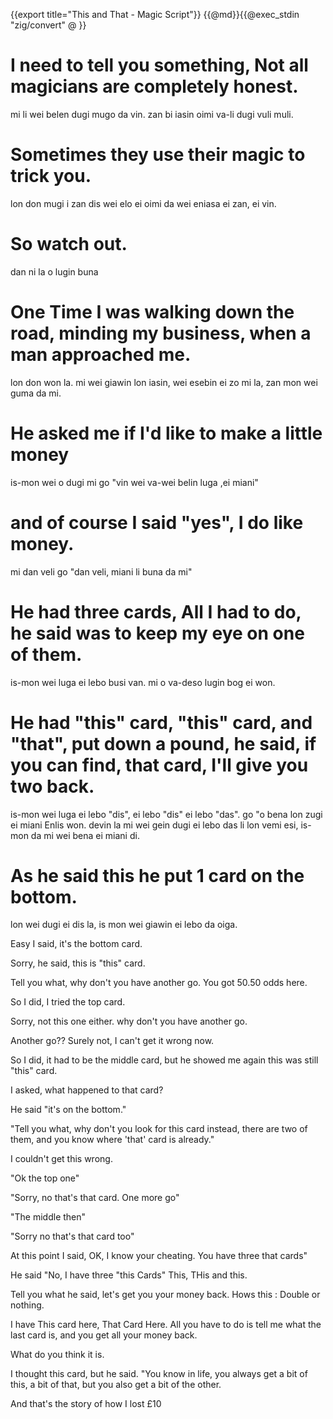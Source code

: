 {{export title="This and That - Magic Script"}}
{{@md}}{{@exec_stdin "zig/convert" @ }}

# I need to tell you something, Not all magicians are completely honest.

mi li wei belen dugi mugo da vin. zan bi iasin oimi va-li dugi vuli muli.

# Sometimes they use their magic to trick you.

lon don mugi i zan dis wei elo ei oimi da wei eniasa ei zan, ei vin.

# So watch out.

dan ni la o lugin buna

# One Time I was walking down the road, minding my business, when a man approached me.

lon don won la. mi wei giawin lon iasin, wei esebin ei zo mi la, zan mon wei guma da mi.

# He asked me if I'd like to make a little money

is-mon wei o dugi mi go "vin wei va-wei belin luga ,ei miani"

# and of course I said "yes", I do like money.

mi dan veli go "dan veli, miani li buna da mi"

# He had three cards, All I had to do, he said was to keep my eye on one of them.

is-mon wei luga ei lebo busi van. mi o va-deso lugin bog ei won.

# He had "this" card, "this" card, and "that", put down a pound, he said, if you can find, that card, I'll give you two back.

is-mon wei luga ei lebo "dis", ei lebo "dis" ei lebo "das". go "o bena lon zugi ei miani Enlis won. devin la mi wei gein dugi ei lebo das li lon vemi esi, is-mon da mi wei bena ei miani di.

# As he said this he put 1 card on the bottom.

lon wei dugi ei dis la, is mon wei giawin ei lebo da oiga.

Easy I said, it's the bottom card.

Sorry, he said, this is "this" card.

Tell you what, why don't you have another go. You got 50.50 odds here.

So I did, I tried the top card.

Sorry, not this one either. why don't you have another go.

Another go?? Surely not, I can't get it wrong now.  

So I did, it had to be the middle card, but he showed me again this was still "this" card.

I asked, what happened to that card? 

He said "it's on the bottom."

"Tell you what, why don't you look for this card instead, there are two of them, and you know where 'that' card is already."

I couldn't get this wrong.

"Ok the top one"

"Sorry, no that's that card. One more go"

"The middle then"

"Sorry no that's that card too"

At this point I said, OK, I know your cheating. You have three that cards"

He said "No, I have three "this Cards" This, THis and this.

Tell you what he said, let's get you your money back. Hows this : Double or nothing.

I have This card here, That Card Here. All you have to do is tell me what the last card is, and you get all your money back.

What do you think it is.

I thought this card, but he said. "You know in life, you always get a bit of this, a bit of that, but you also get a bit of the other.

And that's the story of how I lost £10


